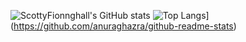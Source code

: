 ![ScottyFionnghall's GitHub stats](https://github-readme-stats.vercel.app/api?username=scottyfionnghall&show_icons=true&theme=dracula)
![Top Langs](https://github-readme-stats.vercel.app/api/top-langs/?username=scottyfionnghall&show_icons=true&theme=dracula)](https://github.com/anuraghazra/github-readme-stats)
